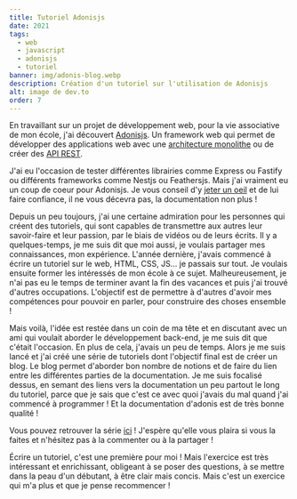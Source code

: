 ```yaml
---
title: Tutoriel Adonisjs
date: 2021
tags:
  - web
  - javascript
  - adonisjs
  - tutoriel
banner: img/adonis-blog.webp
description: Création d'un tutoriel sur l'utilisation de Adonisjs
alt: image de dev.to
order: 7
---
```


En travaillant sur un projet de développement web, pour la vie associative de mon école, j'ai découvert [Adonisjs](http://adonisjs.com). Un framework web qui permet de développer des applications web avec une [architecture monolithe](https://fr.wikipedia.org/wiki/Application_monolithe) ou de créer des [API REST](https://fr.wikipedia.org/wiki/Representational_state_transfer).

J'ai eu l'occasion de tester différentes librairies comme Express ou Fastify ou différents frameworks comme Nestjs ou Feathersjs. Mais j'ai vraiment eu un coup de coeur pour Adonisjs. Je vous conseil d'y [jeter un oeil](https://adonisjs.com/adonisjs-at-a-glance) et de lui faire confiance, il ne vous décevra pas, la documentation non plus !

Depuis un peu toujours, j'ai une certaine admiration pour les personnes qui créent des tutoriels, qui sont capables de transmettre aux autres leur savoir-faire et leur passion, par le biais de vidéos ou de leurs écrits. Il y a quelques-temps, je me suis dit que moi aussi, je voulais partager mes connaissances, mon expérience. L'année dernière, j'avais commencé à écrire un tutoriel sur le web, HTML, CSS, JS... je passais sur tout. Je voulais ensuite former les intéressés de mon école à ce sujet. Malheureusement, je n'ai pas eu le temps de terminer avant la fin des vacances et puis j'ai trouvé d'autres occupations. L'objectif est de permettre à d'autres d'avoir mes compétences pour pouvoir en parler, pour construire des choses ensemble !

Mais voilà, l'idée est restée dans un coin de ma tête et en discutant avec un ami qui voulait aborder le développement back-end, je me suis dit que c'était l'occasion. En plus de cela, j'avais un peu de temps. Alors je me suis lancé et j'ai créé une série de tutoriels dont l'objectif final est de créer un blog. Le blog permet d'aborder bon nombre de notions et de faire du lien entre les différentes parties de la documentation. Je me suis focalisé dessus, en semant des liens vers la documentation un peu partout le long du tutoriel, parce que je sais que c'est ce avec quoi j'avais du mal quand j'ai commencé à programmer ! Et la documentation d'adonis est de très bonne qualité !

Vous pouvez retrouver la série [ici](https://dev.to/barbapapazes/objectifs-et-mise-en-route-creer-un-blog-avec-adonis-20lg) ! J'espère qu'elle vous plaira si vous la faites et n'hésitez pas à la commenter ou à la partager !

Écrire un tutoriel, c'est une première pour moi ! Mais l'exercice est très intéressant et enrichissant, obligeant à se poser des questions, à se mettre dans la peau d'un débutant, à être clair mais concis. Mais c'est un exercice qui m'a plus et que je pense recommencer !
